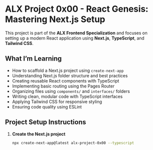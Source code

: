 # ALX Project 0x00 - React Genesis: Mastering Next.js Setup

This project is part of the **ALX Frontend Specialization** and focuses on setting up a modern React application using **Next.js**, **TypeScript**, and **Tailwind CSS**.

## What I’m Learning

- How to scaffold a Next.js project using `create-next-app`
- Understanding Next.js folder structure and best practices
- Creating reusable React components with TypeScript
- Implementing basic routing using the Pages Router
- Organizing files using `components/` and `interfaces/` folders
- Writing clean, modular code with TypeScript interfaces
- Applying Tailwind CSS for responsive styling
- Ensuring code quality using ESLint

## Project Setup Instructions

1. **Create the Next.js project**
   ```bash
   npx create-next-app@latest alx-project-0x00 --typescript
